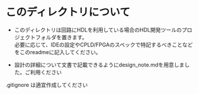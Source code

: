 # このディレクトリについて

- このディレクトリは回路にHDLを利用している場合のHDL開発ツールのプロジェクトフォルダを置きます。</br>
  必要に応じて、IDEの設定やCPLD/FPGAのスペックで特記するべきことなどをこのreadmeに記入してください。

- 設計の詳細について文書で記載できるようにdesign_note.mdを用意しました。ご利用ください


.gitignore は適宜作成してください